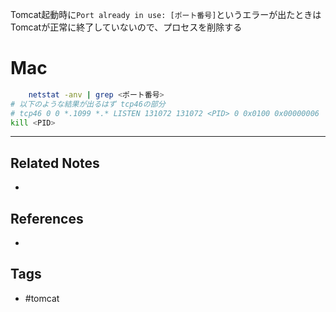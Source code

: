 Tomcat起動時に`Port already in use: [ポート番号]`というエラーが出たときはTomcatが正常に終了していないので、プロセスを削除する

# Mac
```sh
	netstat -anv | grep <ポート番号>
# 以下のような結果が出るはず tcp46の部分
# tcp46 0 0 *.1099 *.* LISTEN 131072 131072 <PID> 0 0x0100 0x00000006
kill <PID>
```

---
## Related Notes
- 

## References
- 

## Tags
- #tomcat 